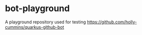 # bot-playground
A playground repository used for testing https://github.com/holly-cummins/quarkus-github-bot

